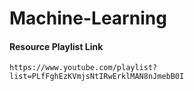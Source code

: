 # Machine-Learning
#### Resource Playlist Link
    https://www.youtube.com/playlist?list=PLfFghEzKVmjsNtIRwErklMAN8nJmebB0I
